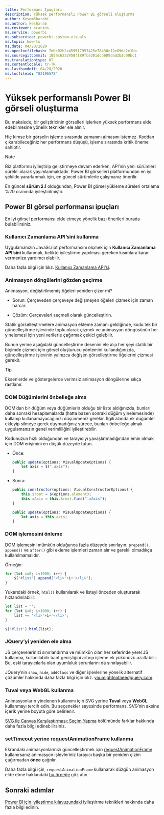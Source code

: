 ```yaml
---
title: Performans İpuçları
description: Yüksek performanslı Power BI görseli oluşturma
author: KesemSharabi
ms.author: kesharab
ms.reviewer: sranins
ms.service: powerbi
ms.subservice: powerbi-custom-visuals
ms.topic: how-to
ms.date: 04/20/2020
ms.openlocfilehash: 7ebc02b2c459517957425e78438e12e89dc2e1bb
ms.sourcegitcommit: 1059c6222458f189fb5301dcb689dad2b2c00bc1
ms.translationtype: HT
ms.contentlocale: tr-TR
ms.lasthandoff: 04/28/2020
ms.locfileid: "82196572"
---
```

# <a name="how-to-build-a-high-performance-power-bi-visual"></a>Yüksek performanslı Power BI görseli oluşturma
Bu makalede, bir geliştiricinin görselleri işlerken yüksek performans elde edebilmesine yönelik teknikler ele alınır. 

Hiç kimse bir görselin işleme sırasında zamanını almasını istemez. Koddan çıkarabileceğiniz her performans düşüşü, işleme sırasında kritik öneme sahiptir. 

> [!NOTE]
> Biz platformu iyileştirip geliştirmeye devam ederken, API’nin yeni sürümleri sürekli olarak yayımlanmaktadır. Power BI görselleri platformundan en iyi şekilde yararlanmak için, en güncel sürümlerle çalışmanız önerilir.
>
> En güncel **sürüm 2.1** olduğundan, Power BI görsel yükleme süreleri ortalama %20 oranında iyileştirilmiştir.

## <a name="power-bi-visual-performance-tips"></a>Power BI görsel performansı ipuçları
En iyi görsel performansı elde etmeye yönelik bazı önerileri burada bulabilirsiniz. 

### <a name="use-user-timing-api"></a>Kullanıcı Zamanlama API’sini kullanma
Uygulamanızın JavaScript performansını ölçmek için **Kullanıcı Zamanlama API’sini** kullanmak, betikte iyileştirme yapılması gereken kısımlara karar vermenize yardımcı olabilir.

Daha fazla bilgi için bkz. [Kullanıcı Zamanlama API’si](https://msdn.microsoft.com/library/hh772738(v=vs.85).aspx).

### <a name="review-animation-loops"></a>Animasyon döngülerini gözden geçirme
Animasyon, değiştirilmemiş öğeleri yeniden çizer mi? 

 - Sorun: Çerçeveden çerçeveye değişmeyen öğeleri çizmek için zaman harcar.

 - Çözüm: Çerçeveleri seçmeli olarak güncelleştirin. 
 
Statik görselleştirmelere animasyon ekleme zamanı geldiğinde, kodu tek bir güncelleştirme işlevinde toplu olarak çizmek ve animasyon döngüsünün her yinelemesi için yeni verilerle çağırmak çekici gelebilir.

Bunun yerine aşağıdaki güncelleştirme desenini ele alıp her şeyi statik bir biçimde çizmek için görsel oluşturucu yöntemini kullandığınızda, güncelleştirme işlevinin yalnızca değişen görselleştirme öğelerini çizmesi gerekir. 

   > [!TIP]
   > Eksenlerde ve göstergelerde verimsiz animasyon döngülerine sıkça rastlanır.

### <a name="cache-dom-nodes"></a>DOM Düğümlerini önbelleğe alma 
DOM’dan bir düğüm veya düğümlerin olduğu bir liste aldığınızda, bunları daha sonraki hesaplamalarda (hatta bazen sonraki düğüm yinelemesinde) kullanıp kullanamayacağınızı düşünmeniz gerekir. İlgili alanda ek düğümler ekleyip silmeye gerek duymadığınız sürece, bunları önbelleğe almak uygulamanızın genel verimliliğini iyileştirebilir.

Kodunuzun hızlı olduğundan ve tarayıcıyı yavaşlatmadığından emin olmak için DOM erişimini en düşük düzeyde tutun. 

- Önce: 

   ```javascript
   public update(options: VisualUpdateOptions) { 
       let axis = $(".axis"); 
   }
   ```

- Sonra: 

   ```javascript
   public constructor(options: VisualConstructorOptions) { 
       this.$root = $(options.element); 
       this.xAxis = this.$root.find(".xAxis"); 
   } 
 
   public update(options: VisualUpdateOptions) { 
       let axis = this.axis; 
   }
   ```

### <a name="avoid-dom-manipulation"></a>DOM işlemesini önleme 
DOM işlemesini mümkün olduğunca fazla düzeyde sınırlayın.  `prepend()`, `append()` ve `after()` gibi ekleme işlemleri zaman alır ve gerekli olmadıkça kullanılmamalıdır.

Örneğin:

  ```javascript
  for (let i=0; i<1000; i++) { 
      $('#list').append('<li>'+i+'</li>');
  }
  ```

Yukarıdaki örnek, `html()` kullanılarak ve listeyi önceden oluşturarak hızlandırılabilir: 

  ```javascript
  let list = ''; 
  for (let i=0; i<1000; i++) { 
      list += '<li>'+i+'</li>'; 
  } 

  $('#list').html(list); 
  ```

### <a name="reconsider-jquery"></a>JQuery’yi yeniden ele alma

JS çerçevelerinizi sınırlandırma ve mümkün olan her seferinde yerel JS kullanma, kullanılabilir bant genişliğini artırıp işleme ek yükünüzü azaltabilir. Bu, eski tarayıcılarla olan uyumluluk sorunlarını da sınırlayabilir. 

JQuery’nin `show`, `hide`, `addClass` ve diğer işlevlerine yönelik alternatif çözümler hakkında daha fazla bilgi için bkz. [youmightnotneedjquery.com](http://youmightnotneedjquery.com/).  

### <a name="use-canvas-or-webgl"></a>Tuval veya WebGL kullanma 
Animasyonların yinelenen kullanımı için SVG yerine **Tuval** veya **WebGL** kullanmayı tercih edin. Bu seçenekler sayesinde performans, SVG’nin aksine içerik yerine boyuta göre belirlenir. 

[SVG ile Canvas Karşılaştırması: Seçim Yapma](https://msdn.microsoft.com/library/gg193983(v=vs.85).aspx) bölümünde farklar hakkında daha fazla bilgi edinebilirsiniz. 

### <a name="use-requestanimationframe-instead-of-settimeout"></a>setTimeout yerine requestAnimationFrame kullanma 
Ekrandaki animasyonlarınızı güncelleştirmek için [requestAnimationFrame](https://www.w3.org/TR/animation-timing/) kullanırsanız animasyon işlevleriniz tarayıcı başka bir yeniden çizim çağırmadan **önce** çağrılır.

Daha fazla bilgi için, `requestAnimationFrame` kullanarak düzgün animasyon elde etme hakkındaki [bu örneğe](https://testdrive-archive.azurewebsites.net/Graphics/RequestAnimationFrame/Default.html) göz atın.

## <a name="next-steps"></a>Sonraki adımlar

[Power BI için iyileştirme kılavuzundaki](/power-bi/guidance/power-bi-optimization) iyileştirme teknikleri hakkında daha fazla bilgi edinin.

